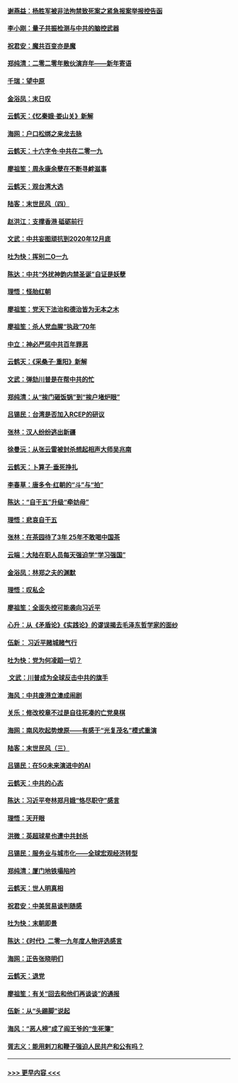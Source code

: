 #### [谢燕益：杨胜军被非法拘禁致死案之紧急报案举报控告函](../pages/nsc993/n11756134.md?t=01010522) 
#### [李小刚：量子共振检测与中共的脑控武器](../pages/nsc993/n11754518.md?t=01010522) 
#### [祝君安：魔共百变亦是魔](../pages/nsc993/n11754469.md?t=01010522) 
#### [郑纯清：二零二零年散伙演弃年——新年寄语](../pages/nsc993/n11754195.md?t=01010522) 
#### [千瑞：望中原](../pages/nsc993/n11754159.md?t=01010522) 
#### [金浴凤：末日叹](../pages/nsc993/n11752359.md?t=01010522) 
#### [云鹤天：《忆秦娥‧娄山关》新解](../pages/nsc993/n11752348.md?t=01010522) 
#### [海网：户口松绑之来龙去脉](../pages/nsc993/n11752328.md?t=01010522) 
#### [云鹤天：十六字令‧中共在二零一九](../pages/nsc993/n11752305.md?t=01010522) 
#### [廖祖笙：周永康余孽在不断寻衅滋事](../pages/nsc993/n11751013.md?t=01010522) 
#### [云鹤天：观台湾大选](../pages/nsc993/n11751007.md?t=01010522) 
#### [陆客：末世民风（四）](../pages/nsc993/n11749203.md?t=01010522) 
#### [赵洪江：支撑香港 砥砺前行](../pages/nsc993/n11748482.md?t=01010522) 
#### [文武：中共妄图顽抗到2020年12月底](../pages/nsc993/n11748446.md?t=01010522) 
#### [吐为快：挥别二O一九](../pages/nsc993/n11748411.md?t=01010522) 
#### [陈达：中共“外扰神韵内禁圣诞”自证是妖孽](../pages/nsc993/n11748226.md?t=01010522) 
#### [理悟：怪胎红朝](../pages/nsc993/n11748206.md?t=01010522) 
#### [廖祖笙：党天下法治和德治皆为无本之木](../pages/nsc993/n11748135.md?t=01010522) 
#### [廖祖笙：杀人党血腥“执政”70年](../pages/nsc993/n11745144.md?t=01010522) 
#### [中立：神必严惩中共百年罪恶](../pages/nsc993/n11744970.md?t=01010522) 
#### [云鹤天：《采桑子‧重阳》新解](../pages/nsc993/n11744948.md?t=01010522) 
#### [文武：弹劾川普是在帮中共的忙](../pages/nsc993/n11744758.md?t=01010522) 
#### [郑纯清：从“挨门砸饭锅”到“挨户堵炉眼”](../pages/nsc993/n11744745.md?t=01010522) 
#### [吕锡民：台湾是否加入RCEP的研议](../pages/nsc993/n11744701.md?t=01010522) 
#### [张林：汉人纷纷逃出新疆](../pages/nsc993/n11743530.md?t=01010522) 
#### [徐曼沅：从张云雷被封杀想起相声大师吴兆南](../pages/nsc993/n11741816.md?t=01010522) 
#### [云鹤天：卜算子‧垂死挣扎](../pages/nsc993/n11739956.md?t=01010522) 
#### [李春草：唐多令‧红朝的“斗”与“拍”](../pages/nsc993/n11739830.md?t=01010522) 
#### [陈达：“自干五”升级“牵妨母”](../pages/nsc993/n11739724.md?t=01010522) 
#### [理悟：悲哀自干五](../pages/nsc993/n11739547.md?t=01010522) 
#### [张林：在茶园待了3年 25年不敢喝中国茶](../pages/nsc993/n11739240.md?t=01010522) 
#### [云端：大陆在职人员每天强迫学“学习强国”](../pages/nsc993/n11738735.md?t=01010522) 
#### [金浴凤：林郑之夫的渊默](../pages/nsc993/n11737735.md?t=01010522) 
#### [理悟：叹私企](../pages/nsc993/n11737715.md?t=01010522) 
#### [廖祖笙：全面失控可能袭向习近平](../pages/nsc993/n11737704.md?t=01010522) 
#### [心升：从《矛盾论》《实践论》的谬误揭去毛泽东哲学家的面纱](../pages/nsc993/n11736962.md?t=01010522) 
#### [伍新： 习近平赌城赌气行](../pages/nsc993/n11736929.md?t=01010522) 
#### [吐为快：党为何凌蹈一切？](../pages/nsc993/n11736915.md?t=01010522) 
#### [ 文武：川普成为全球反击中共的旗手](../pages/nsc993/n11736882.md?t=01010522) 
#### [海风：中共废港立澳成闹剧](../pages/nsc993/n11735857.md?t=01010522) 
#### [关乐：修改校章不过是自往死凑的亡党臭棋](../pages/nsc993/n11735097.md?t=01010522) 
#### [海网：南风吹起势燎原——有感于“光复茂名”模式重演](../pages/nsc993/n11732308.md?t=01010522) 
#### [陆客：末世民风（三）](../pages/nsc993/n11732211.md?t=01010522) 
#### [吕锡民：在5G未来演进中的AI](../pages/nsc993/n11730010.md?t=01010522) 
#### [云鹤天：中共的心态](../pages/nsc993/n11729906.md?t=01010522) 
#### [陈达：习近平夸林郑月娥“恪尽职守”感言](../pages/nsc993/n11729881.md?t=01010522) 
#### [理悟：天开眼](../pages/nsc993/n11729699.md?t=01010522) 
#### [洪微：英超球星也遭中共封杀](../pages/nsc993/n11727243.md?t=01010522) 
#### [吕锡民：服务业与城市化——全球宏观经济转型](../pages/nsc993/n11725845.md?t=01010522) 
#### [郑纯清：厦门地铁塌陷吟](../pages/nsc993/n11725813.md?t=01010522) 
#### [云鹤天：世人明真相](../pages/nsc993/n11725621.md?t=01010522) 
#### [祝君安：中美贸易谈判随感](../pages/nsc993/n11725609.md?t=01010522) 
#### [吐为快：末朝即景](../pages/nsc993/n11723365.md?t=01010522) 
#### [陈达：《时代》二零一九年度人物评选感言](../pages/nsc993/n11723337.md?t=01010522) 
#### [海网：正告张晓明们](../pages/nsc993/n11723228.md?t=01010522) 
#### [云鹤天：退党](../pages/nsc993/n11723056.md?t=01010522) 
#### [廖祖笙：有关“回去和他们再谈谈”的通报](../pages/nsc993/n11722442.md?t=01010522) 
#### [伍新：从“头踢脚”说起](../pages/nsc993/n11722429.md?t=01010522) 
#### [海风：“恶人榜”成了阎王爷的“生死簿”](../pages/nsc993/n11722272.md?t=01010522) 
#### [胥志义：能用剌刀和鞭子强迫人民共产和公有吗？](../pages/nsc993/n11720569.md?t=01010522) 

----
#### [ >>> 更早内容 <<< ](../indexes/nsc993-earlier.md)
